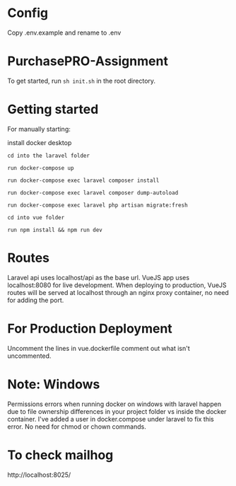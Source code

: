 # Config
Copy .env.example and rename to .env

# PurchasePRO-Assignment
To get started, run `sh init.sh` in the root directory. 

# Getting started
For manually starting:

install docker desktop

`cd into the laravel folder`

`run docker-compose up`

`run docker-compose exec laravel composer install`

`run docker-compose exec laravel composer dump-autoload`

`run docker-compose exec laravel php artisan migrate:fresh`

`cd into vue folder`

`run npm install && npm run dev`

# Routes
Laravel api uses localhost/api as the base url.
VueJS app uses localhost:8080 for live development.
When deploying to production, VueJS routes will be served at localhost through an nginx proxy container, no need for adding the port.

# For Production Deployment
Uncomment the lines in vue.dockerfile comment out what isn't uncommented.

# Note: Windows
 Permissions errors when running docker on windows with laravel happen due to file ownership differences in your project folder vs inside the docker container. I've added a user in docker.compose under laravel to fix this error. No need for chmod or chown commands.

# To check mailhog
http://localhost:8025/
